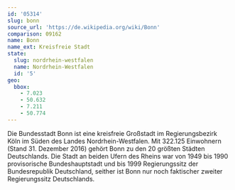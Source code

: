 ```yaml
---
id: '05314'
slug: bonn
source_url: 'https://de.wikipedia.org/wiki/Bonn'
comparison: 09162
name: Bonn
name_ext: Kreisfreie Stadt
state:
  slug: nordrhein-westfalen
  name: Nordrhein-Westfalen
  id: '5'
geo:
  bbox:
    - 7.023
    - 50.632
    - 7.211
    - 50.774
---
```


Die Bundesstadt Bonn ist eine kreisfreie Großstadt im Regierungsbezirk Köln im Süden des Landes Nordrhein-Westfalen. Mit 322.125 Einwohnern (Stand 31. Dezember 2016) gehört Bonn zu den 20 größten Städten Deutschlands. Die Stadt an beiden Ufern des Rheins war von 1949 bis 1990 provisorische Bundeshauptstadt und bis 1999 Regierungssitz der Bundesrepublik Deutschland, seither ist Bonn nur noch faktischer zweiter Regierungssitz Deutschlands.
